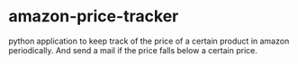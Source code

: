 # amazon-price-tracker

python application to keep track of the price of a certain product in amazon periodically. And send a mail if the price falls below a certain price.
